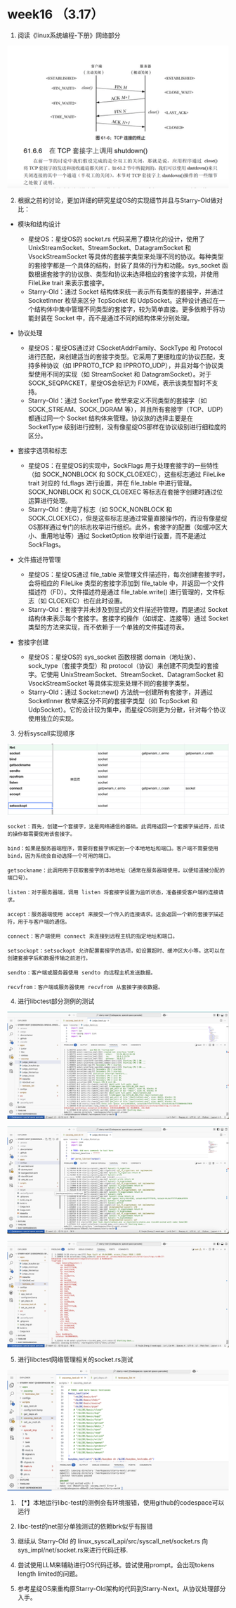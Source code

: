 # week16 （3.17）

1. 阅读《linux系统编程-下册》网络部分

![](../../asserts/0317/2.jpg ':class=myImageClass')

2. 根据之前的讨论，更加详细的研究星绽OS的实现细节并且与Starry-Old做对比：

- 模块和结构设计
    - 星绽OS：星绽OS的 socket.rs 代码采用了模块化的设计，使用了 UnixStreamSocket、StreamSocket、DatagramSocket 和 VsockStreamSocket 等具体的套接字类型来处理不同的协议。每种类型的套接字都是一个具体的结构，封装了具体的行为和功能。sys_socket 函数根据套接字的协议族、类型和协议来选择相应的套接字实现，并使用 FileLike trait 来表示套接字。
    - Starry-Old：通过 Socket 结构体来统一表示所有类型的套接字，并通过 SocketInner 枚举来区分 TcpSocket 和 UdpSocket。这种设计通过在一个结构体中集中管理不同类型的套接字，较为简单直接。更多依赖于将功能封装在 Socket 中，而不是通过不同的结构体来分别处理。

- 协议处理
    - 星绽OS：星绽OS通过对 CSocketAddrFamily、SockType 和 Protocol 进行匹配，来创建适当的套接字类型。它采用了更细粒度的协议匹配，支持多种协议（如 IPPROTO_TCP 和 IPPROTO_UDP），并且对每个协议类型使用不同的实现（如 StreamSocket 和 DatagramSocket）。对于 SOCK_SEQPACKET，星绽OS会标记为 FIXME，表示该类型暂时不支持。
    - Starry-Old：通过 SocketType 枚举来定义不同类型的套接字（如 SOCK_STREAM、SOCK_DGRAM 等），并且所有套接字（TCP、UDP）都通过同一个 Socket 结构体来管理。协议族的选择主要是在 SocketType 级别进行控制，没有像星绽OS那样在协议级别进行细粒度的区分。

- 套接字选项和标志
    - 星绽OS：在星绽OS的实现中，SockFlags 用于处理套接字的一些特性（如 SOCK_NONBLOCK 和 SOCK_CLOEXEC），这些标志通过 FileLike trait 对应的 fd_flags 进行设置，并在 file_table 中进行管理。SOCK_NONBLOCK 和 SOCK_CLOEXEC 等标志在套接字创建时通过位运算进行处理。
    - Starry-Old：使用了标志（如 SOCK_NONBLOCK 和 SOCK_CLOEXEC），但是这些标志是通过常量直接操作的，而没有像星绽OS那样通过专门的标志枚举进行组织。此外，套接字的配置（如缓冲区大小、重用地址等）通过 SocketOption 枚举进行设置，而不是通过 SockFlags。

- 文件描述符管理
    - 星绽OS：星绽OS通过 file_table 来管理文件描述符，每次创建套接字时，会将相应的 FileLike 类型的套接字添加到 file_table 中，并返回一个文件描述符（FD）。文件描述符是通过 file_table.write() 进行管理的，文件标志（如 CLOEXEC）也在此时设置。
    - Starry-Old：套接字并未涉及到显式的文件描述符管理，而是通过 Socket 结构体来表示每个套接字。套接字的操作（如绑定、连接等）通过 Socket 类型的方法来实现，而不依赖于一个单独的文件描述符表。

- 套接字创建
    - 星绽OS：星绽OS的 sys_socket 函数根据 domain（地址族）、sock_type（套接字类型）和 protocol（协议）来创建不同类型的套接字。它使用 UnixStreamSocket、StreamSocket、DatagramSocket 和 VsockStreamSocket 等具体实现来处理不同的套接字类型。
    - Starry-Old：通过 Socket::new() 方法统一创建所有套接字，并通过 SocketInner 枚举来区分不同的套接字类型（如 TcpSocket 和 UdpSocket）。它的设计较为集中，而星绽OS则更为分散，针对每个协议使用独立的实现。 

3. 分析syscall实现顺序

<!-- [filename](../../asserts/0313/socket.rs ':include :type=code') -->

![](../../asserts/0317/1.jpg ':class=myImageClass')

    socket：首先，创建一个套接字，这是网络通信的基础。此调用返回一个套接字描述符，后续的操作都需要使用该套接字。

    bind：如果是服务器端程序，需要将套接字绑定到一个本地地址和端口。客户端不需要使用 bind，因为系统会自动选择一个可用的端口。

    getsockname：此调用用于获取套接字的本地地址（通常在服务器端使用，以便知道被分配的端口号）。

    listen：对于服务器端，调用 listen 将套接字设置为监听状态，准备接受客户端的连接请求。

    accept：服务器端使用 accept 来接受一个传入的连接请求。这会返回一个新的套接字描述符，用于与客户端的通信。

    connect：客户端使用 connect 来连接到远程主机的指定地址和端口。

    setsockopt：setsockopt 允许配置套接字的选项，如设置超时、缓冲区大小等。这可以在创建套接字后和数据传输之前进行。

    sendto：客户端或服务器使用 sendto 向远程主机发送数据。

    recvfrom：客户端或服务器使用 recvfrom 从套接字接收数据。

4. 进行libctest部分测例的测试

![](../../asserts/0317/3.jpg ':class=myImageClass')

![](../../asserts/0317/4.jpg ':class=myImageClass')

![](../../asserts/0317/5.jpg ':class=myImageClass')


5. 进行libctest网络管理相关的socket.rs测试

![](../../asserts/0317/6.jpg ':class=myImageClass')


1. 【*】本地运行libc-test的测例会有环境报错，使用github的codespace可以运行

2. libc-test的net部分单独测试的依赖brk似乎有报错

3. 继续从 Starry-Old 的 linux_syscall_api/src/syscall_net/socket.rs 向 sys_impl/net/socket.rs来进行代码迁移.

4. 尝试使用LLM来辅助进行OS代码迁移。尝试使用prompt。会出现tokens length limited的问题。

5. 参考星绽OS来重构原Starry-Old架构的代码到Starry-Next。从协议处理部分入手。